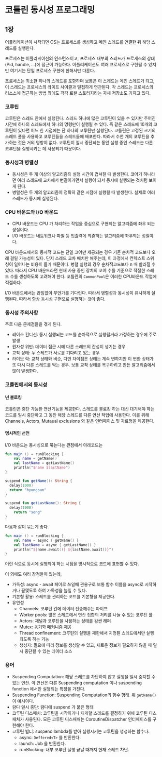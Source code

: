# 코틀린 동시성 프로그래밍

## 1장

어플리케이션이 시작되면 OS는 프로세스를 생성하고 메인 스레드를 연결한 뒤 해당 스레드를 실행한다.

프로세스는 어플리케이션의 인스턴스이고, 프로세스 내부의 스레드가 프로세스의 상태(Pid, handle, ...)에 접근이 가능하다.
어플리케이션도 여러 프로세스로 구현될 수 있지만 여기서는 단일 프로세스 구현에 한해서만 다룬다.

프로세스는 최소한 하나의 스레드를 포함하며 보통은 이 스레드는 메인 스레드가 되고, 이 스레드는 프로세스의 라이프 사이클과 밀접하게 연관된다.
각 스레드는 프로세스의 리소스에 접근하는 방법 외에도 각각 로컬 스토리지라는 자체 저장소도 가지고 있다.

### 코루틴

코루틴은 스레드 안에서 실행된다. 스레드 하나에 많은 코루틴이 있을 수 있지만 주어진 시간에 하나의 스레드에서 하나의 명령만이 실행될 수 있다.
즉 같은 스레드에 10개의 코루틴이 있다면 어느 한 시점에는 단 하나의 코루틴만 실행된다. 코틀린은 고정된 크기의 스레드 풀을 사용하고
코루틴들을 스레드들에 배포한다. 따라서 수천 개의 코루틴을 추가하는 것은 거의 영향이 없다. 코루틴이 일시 중단되는 동안 실행 중인 스레드는 다른 코루틴을 실행시키는 데 사용되기 때문이다.

### 동시성과 병렬성

* 동시성은 두 개 이상의 알고리즘의 실행 시간이 겹쳐질 때 발생한다. 코어가 하나라면 여러 스레드에 교차해서 번갈아가면서 실행이 되서 동시에 실행되는 것처럼 보이게 된다. 
* 병렬성은 두 개의 알고리즘이 정확히 같은 시점에 실행될 때 발생한다. 실제로 여러 스레드가 동시에 실행된다.

### CPU 바운드와 I/O 바운드

* CPU 바운드는 CPU 가 처리하는 작업을 중심으로 구현되는 알고리즘에 좌우 되는 성질이다.
* I/O 바운드는 네트워크나 파일 등 입출력에 의존하는 알고리즘에 좌우되는 성질이다.

CPU 바운드에서의 동시적 코드는 단일 코어만 제공되는 경우 기존 순차적 코드보다 오래 걸릴 가능성이 있다. 단지 스레드 교차 배치만 해주는데, 이 과정에서 컨텍스트 스위칭이 일어나는 비용이 들기 때문이다.
병렬 실행의 경우 순차적코드보다 n 배 빨라질 수 있다. 따라서 CPU 바운드라면 현재 사용 중인 장치의 코어 수를 기준으로 적절한 스레드 수를 생성하도록 고려해야 한다.
코틀린의 `CommonPool`은 이러한 CPU바운드 작업에 적절하다.

I/O 바운드에서는 끊임없이 무언가를 기다린다. 따라서 병렬성과 동시성이 유사하게 실행된다. 따라서 항상 동시성 구현으로 실행하는 것이 좋다.

### 동시성 주의사항

주로 다음 문제점들을 겪게 된다.

* 레이스 컨디션: 동시 실행되는 코드를 순차적으로 실행될거라 가정하는 경우에 주로 발생
* 원자성 위반: 데이터 접근 시에 다른 스레드의 간섭이 생기는 경우
* 교착 상태: 두 스레드가 서로를 기다리고 있는 경우
* 라이브 락: 교착 상태와 비슷, 다만 차이점은 상태는 계속 변하지만 이 변한 상태가 또 다시 다른 스레드를 막는 경우. 보통 교착 상태를 복구하려고 만든 알고리즘에서 많이 발생한다.

### 코틀린에서의 동시성

#### 넌 블로킹

코틀린은 중단 가능한 연산기능을 제공한다. 스레드를 블로킹 하는 대신 대기해야 하는 코드를 일시 중단하고 그 동안 해당 스레드를 다른 연산 작업에 사용한다. 이를 위해 Channels, Actors, Mutaual exclusions 와 같은 인터페이스 및 자료형을 제공한다.

#### 명시적인 선언

I/O 바운드는 동시성으로 묶는다는 관점에서 아래코드는

```kotlin
fun main () = runBlocking {
	val name = getName()
	val lastName = getLastName()
	println("$name $lastName")
}

suspend fun getName(): String {
  delay(1000)
  return "hyungsun"
}

suspend fun getLastName(): String {
  delay(1000)
	return "song"
}
```

다음과 같이 묶는게 좋다.

```kotlin
fun main () = runBlocking {
	val name = async { getName() }
	val lastName = async { getLastName() }
	println("${name.await()} ${lastName.await()}")
}
```

이런 식으로 동시에 실행되야 하는 시점을 명시적으로 코드에 표현할 수 있다.

이 외에도 여러 장점들이 있는데,

- 가독성: async - await 페어로 쓰일때 관용구로 보통 함수 이름을 async로 시작하거나 끝맺도록 하여 가독성을 높일 수 있다.
- 기본형 활용: 스레드를 관리하는 코드를 기본형을 제공한다.
- 유연성
    - Channels: 코루틴 간에 데이터 전송해주는 파이프
    - Worker pools: 많은 스레드에서 연산 집합의 처리를 나눌 수 있는 코루틴 풀
    - Actors: 채널과 코루틴을 사용하는 상태를 감싼 래퍼
    - Mutex: 동기화 메커니즘 제공
    - Thread confinement: 코루틴의 실행을 제한해서 지정된 스레드에서만 실행되도록 하는 기능
    - 생성자: 필요에 따라 정보를 생성할 수 있고, 새로운 정보가 필요하지 않을 때 일시 중단될 수 있는 데이터 소스

### 용어

- Suspending Computation: 해당 스레드를 차단하지 않고 실행을 일시 중지할 수 있는 연산. 이 연산은 다른 Suspending computation 이나 suspending function 에서만 실행되는 특징을 가진다.
- Suspending Function: Suspending Computation의 함수 형태. 위 `getName()` 이 예시이다.
- 람다 일시 중단: 람다에 suspend 가 붙은 형태
- 코루틴 디스패처: 코루틴을 시작하거나 재개할 스레드를 결정하기 위해 코루틴 디스패처가 사용된다. 모든 코루틴 디스패처는 CoroutineDispatcher 인터페이스를 구현해야 한다.
- 코루틴 빌더: suspend lambda를 받아 실행시키는 코루틴을 생성하는 함수다.
    - async: `Deffered<T>` 를 반환한다.
    - launch: Job 을 반환한다.
    - runBlocking: 내부 코루틴 실행 끝날 때까지 현재 스레드 차단.

